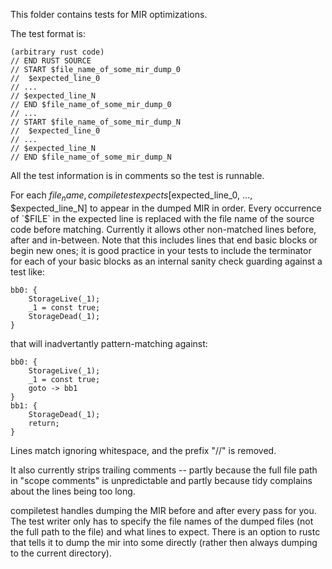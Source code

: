 This folder contains tests for MIR optimizations.

The test format is:

```
(arbitrary rust code)
// END RUST SOURCE
// START $file_name_of_some_mir_dump_0
//  $expected_line_0
// ...
// $expected_line_N
// END $file_name_of_some_mir_dump_0
// ...
// START $file_name_of_some_mir_dump_N
//  $expected_line_0
// ...
// $expected_line_N
// END $file_name_of_some_mir_dump_N
```

All the test information is in comments so the test is runnable.

For each $file_name, compiletest expects [$expected_line_0, ...,
$expected_line_N] to appear in the dumped MIR in order. Every occurrence of `$FILE`
in the expected line is replaced with the file name of the source code before
matching.  Currently it allows other non-matched lines before, after and in-between.
Note that this includes lines that end basic blocks or begin new ones; it is good practice
in your tests to include the terminator for each of your basic blocks as an
internal sanity check guarding against a test like:

```
bb0: {
    StorageLive(_1);
    _1 = const true;
    StorageDead(_1);
}
```

that will inadvertantly pattern-matching against:

```
bb0: {
    StorageLive(_1);
    _1 = const true;
    goto -> bb1
}
bb1: {
    StorageDead(_1);
    return;
}
```

Lines match ignoring whitespace, and the prefix "//" is removed.

It also currently strips trailing comments -- partly because the full file path
in "scope comments" is unpredictable and partly because tidy complains about
the lines being too long.

compiletest handles dumping the MIR before and after every pass for you.  The
test writer only has to specify the file names of the dumped files (not the
full path to the file) and what lines to expect.  There is an option to rustc
that tells it to dump the mir into some directly (rather then always dumping to
the current directory).
